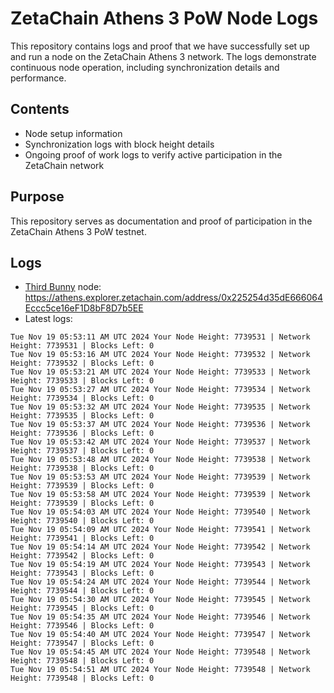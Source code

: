 # ZetaChain Athens 3 PoW Node Logs
This repository contains logs and proof that we have successfully set up and run a node on the ZetaChain Athens 3 network. The logs demonstrate continuous node operation, including synchronization details and performance.

## Contents
- Node setup information
- Synchronization logs with block height details
- Ongoing proof of work logs to verify active participation in the ZetaChain network

## Purpose
This repository serves as documentation and proof of participation in the ZetaChain Athens 3 PoW testnet.

## Logs

- [Third Bunny](https://thirdbunny.xyz/) node: https://athens.explorer.zetachain.com/address/0x225254d35dE666064Eccc5ce16eF1D8bF8D7b5EE
- Latest logs:
```
Tue Nov 19 05:53:11 AM UTC 2024 Your Node Height: 7739531 | Network Height: 7739531 | Blocks Left: 0
Tue Nov 19 05:53:16 AM UTC 2024 Your Node Height: 7739532 | Network Height: 7739532 | Blocks Left: 0
Tue Nov 19 05:53:21 AM UTC 2024 Your Node Height: 7739533 | Network Height: 7739533 | Blocks Left: 0
Tue Nov 19 05:53:27 AM UTC 2024 Your Node Height: 7739534 | Network Height: 7739534 | Blocks Left: 0
Tue Nov 19 05:53:32 AM UTC 2024 Your Node Height: 7739535 | Network Height: 7739535 | Blocks Left: 0
Tue Nov 19 05:53:37 AM UTC 2024 Your Node Height: 7739536 | Network Height: 7739536 | Blocks Left: 0
Tue Nov 19 05:53:42 AM UTC 2024 Your Node Height: 7739537 | Network Height: 7739537 | Blocks Left: 0
Tue Nov 19 05:53:48 AM UTC 2024 Your Node Height: 7739538 | Network Height: 7739538 | Blocks Left: 0
Tue Nov 19 05:53:53 AM UTC 2024 Your Node Height: 7739539 | Network Height: 7739539 | Blocks Left: 0
Tue Nov 19 05:53:58 AM UTC 2024 Your Node Height: 7739539 | Network Height: 7739539 | Blocks Left: 0
Tue Nov 19 05:54:03 AM UTC 2024 Your Node Height: 7739540 | Network Height: 7739540 | Blocks Left: 0
Tue Nov 19 05:54:09 AM UTC 2024 Your Node Height: 7739541 | Network Height: 7739541 | Blocks Left: 0
Tue Nov 19 05:54:14 AM UTC 2024 Your Node Height: 7739542 | Network Height: 7739542 | Blocks Left: 0
Tue Nov 19 05:54:19 AM UTC 2024 Your Node Height: 7739543 | Network Height: 7739543 | Blocks Left: 0
Tue Nov 19 05:54:24 AM UTC 2024 Your Node Height: 7739544 | Network Height: 7739544 | Blocks Left: 0
Tue Nov 19 05:54:30 AM UTC 2024 Your Node Height: 7739545 | Network Height: 7739545 | Blocks Left: 0
Tue Nov 19 05:54:35 AM UTC 2024 Your Node Height: 7739546 | Network Height: 7739546 | Blocks Left: 0
Tue Nov 19 05:54:40 AM UTC 2024 Your Node Height: 7739547 | Network Height: 7739547 | Blocks Left: 0
Tue Nov 19 05:54:45 AM UTC 2024 Your Node Height: 7739548 | Network Height: 7739548 | Blocks Left: 0
Tue Nov 19 05:54:51 AM UTC 2024 Your Node Height: 7739548 | Network Height: 7739548 | Blocks Left: 0
```
